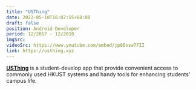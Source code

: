 ```yaml
---
title: "USThing"
date: 2022-05-10T16:07:55+08:00
draft: false
position: Android Developer
period: 12/2017 - 12/2018
imgSrc:
videoSrc: https://www.youtube.com/embed/jp86xsw7FII
link: https://usthing.xyz
---
```


[**USThing**](https://usthing.xyz) is a student-develop app that provide convenient access to commonly used HKUST systems and handy tools for enhancing students' campus life.
